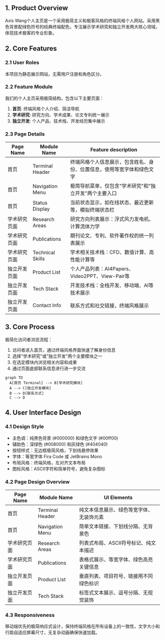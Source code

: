 ## 1. Product Overview
Axis Wang个人主页是一个采用极简主义和极客风格的终端风格个人网站。采用黑色背景配绿色符号的经典终端配色，专注展示学术研究和独立开发两大核心领域，体现技术极客的专业形象。

## 2. Core Features

### 2.1 User Roles
本项目为静态展示网站，无需用户注册和角色区分。

### 2.2 Feature Module
我们的个人主页采用极简结构，包含以下主要页面：
1. **首页**: 终端风格个人介绍、简洁导航
2. **学术研究**: 研究方向、学术成果、论文专利统一展示
3. **独立开发**: 个人产品、技术栈、开发经历集中展示

### 2.3 Page Details

| Page Name | Module Name | Feature description |
|-----------|-------------|---------------------|
| 首页 | Terminal Header | 终端风格个人信息展示，包含姓名、身份、位置信息，使用等宽字体和绿色文字 |
| 首页 | Navigation Menu | 极简导航菜单，仅包含"学术研究"和"独立开发"两个主要入口 |
| 首页 | Status Display | 当前状态显示，如在线状态、最近更新等，模拟终端状态栏 |
| 学术研究页面 | Research Areas | 研究方向列表展示：浮式风力发电机、计算流体力学 |
| 学术研究页面 | Publications | 期刊论文、专利、软件著作权的统一列表展示 |
| 学术研究页面 | Technical Skills | 学术相关技术栈：CFD、数值计算、高性能计算等 |
| 独立开发页面 | Product List | 个人产品列表：AI4Papers、Video2PPT、View-Pair等 |
| 独立开发页面 | Tech Stack | 开发技术栈：全栈开发、移动端、AI等技术展示 |
| 独立开发页面 | Contact Info | 联系方式和社交链接，终端风格展示 |

## 3. Core Process

极简化访问者浏览流程：
1. 访问者进入首页，通过终端风格界面快速了解身份信息
2. 选择"学术研究"或"独立开发"两个主要模块之一
3. 在选定模块内浏览相关内容和成果
4. 通过页面底部联系信息进行进一步交流

```mermaid
graph TD
  A[首页 Terminal] --> B[学术研究模块]
  A --> C[独立开发模块]
  B --> D[联系方式]
  C --> D
```

## 4. User Interface Design

### 4.1 Design Style
- 主色调：纯黑色背景 (#000000) 和绿色文字 (#00ff00)
- 辅助色：深绿色 (#008000) 和灰绿色 (#404040)
- 按钮样式：无边框极简风格，下划线悬停效果
- 字体：等宽字体 Fira Code 或 JetBrains Mono
- 布局风格：终端风格，左对齐文本布局
- 图标风格：ASCII字符和简单符号，避免复杂图标

### 4.2 Page Design Overview

| Page Name | Module Name | UI Elements |
|-----------|-------------|-------------|
| 首页 | Terminal Header | 纯文本信息展示、绿色等宽字体、无装饰元素 |
| 首页 | Navigation Menu | 简单文本链接、下划线分隔、无背景色 |
| 学术研究页面 | Research Areas | 列表式布局、ASCII符号标记、纯文本描述 |
| 学术研究页面 | Publications | 表格式展示、等宽字体、绿色高亮关键信息 |
| 独立开发页面 | Product List | 垂直列表、项目符号、链接用不同绿色标识 |
| 独立开发页面 | Tech Stack | 标签式文本展示、逗号分隔、无视觉装饰 |

### 4.3 Responsiveness
移动端优先的极简响应式设计，保持终端风格在所有设备上的一致性，文字大小和行距自适应屏幕尺寸，无复杂动画确保快速加载。